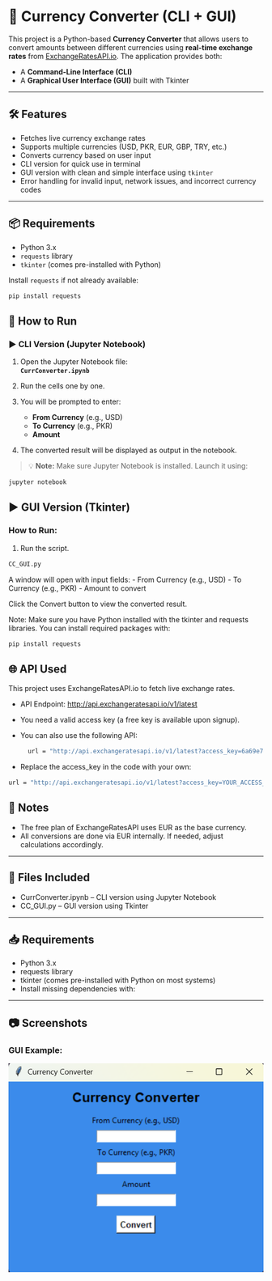 # 💱 Currency Converter (CLI + GUI)

This project is a Python-based **Currency Converter** that allows users to convert amounts between different currencies using **real-time exchange rates** from [ExchangeRatesAPI.io](https://exchangeratesapi.io). The application provides both:

- A **Command-Line Interface (CLI)**
- A **Graphical User Interface (GUI)** built with Tkinter

---

## 🛠 Features

- Fetches live currency exchange rates
- Supports multiple currencies (USD, PKR, EUR, GBP, TRY, etc.)
- Converts currency based on user input
- CLI version for quick use in terminal
- GUI version with clean and simple interface using `tkinter`
- Error handling for invalid input, network issues, and incorrect currency codes

---

## 📦 Requirements

- Python 3.x
- `requests` library
- `tkinter` (comes pre-installed with Python)

Install `requests` if not already available:

```bash
pip install requests

```

## 🧪 How to Run

### ▶ CLI Version (Jupyter Notebook)

1. Open the Jupyter Notebook file:  
   **`CurrConverter.ipynb`**

2. Run the cells one by one.

3. You will be prompted to enter:
   - **From Currency** (e.g., USD)
   - **To Currency** (e.g., PKR)
   - **Amount**

4. The converted result will be displayed as output in the notebook.

> 💡 **Note:** Make sure Jupyter Notebook is installed. Launch it using:

```bash
jupyter notebook

```
## ▶ GUI Version (Tkinter)

### How to Run:

1. Run the script.
   
```bash
CC_GUI.py

```

A window will open with input fields:
    - From Currency (e.g., USD)
    - To Currency (e.g., PKR)
    - Amount to convert

Click the Convert button to view the converted result.

Note: Make sure you have Python installed with the tkinter and requests libraries.
You can install required packages with:

```bash
pip install requests

```

## 🌐 API Used

This project uses ExchangeRatesAPI.io to fetch live exchange rates.

- API Endpoint:
    http://api.exchangeratesapi.io/v1/latest
- You need a valid access key (a free key is available upon signup).
- You can also use the following API:
  
  ```bash
    url = "http://api.exchangeratesapi.io/v1/latest?access_key=6a69e76931468c0c738b0052ead8c4bd"
  ```
- Replace the access_key in the code with your own:

```bash
url = "http://api.exchangeratesapi.io/v1/latest?access_key=YOUR_ACCESS_KEY"

```

## 📌 Notes

- The free plan of ExchangeRatesAPI uses EUR as the base currency.
- All conversions are done via EUR internally. If needed, adjust calculations accordingly.

---

## 📄 Files Included

- CurrConverter.ipynb – CLI version using Jupyter Notebook
- CC_GUI.py – GUI version using Tkinter

---

## 📥 Requirements

- Python 3.x
- requests library
- tkinter (comes pre-installed with Python on most systems)
- Install missing dependencies with:

---

## 📷 Screenshots

### GUI Example:

![GUI Screenshot](screenshot.png)

<!-- Make sure the screenshot file is named 'screenshot.png' and located in the same directory as this README. -->













